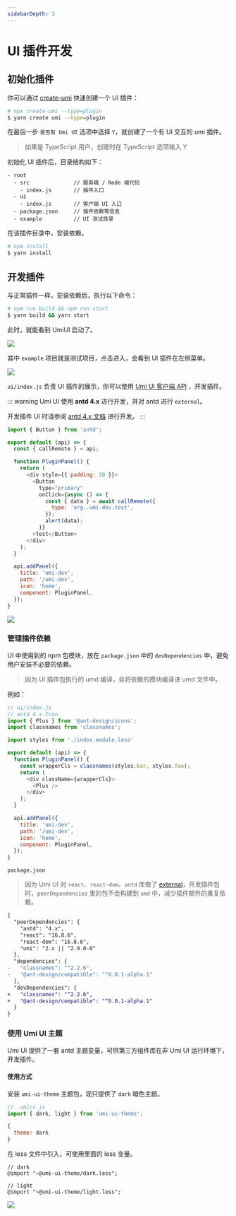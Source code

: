 ```yaml
---
sidebarDepth: 3
---
```


# UI 插件开发

<Badge text="2.9.0+ 中支持"/>

## 初始化插件

你可以通过 [create-umi](https://github.com/umijs/create-umi) 快速创建一个 UI 插件：

```bash
# npx create-umi --type=plugin
$ yarn create umi --type=plugin
```

在最后一步 `是否有 Umi UI` 选项中选择 `Y`，就创建了一个有 UI 交互的 umi 插件。

> 如果是 TypeScript 用户，创建时在 TypeScript 选项输入 Y

初始化 UI 插件后，目录结构如下：

```
- root
  - src              // 服务端 / Node 端代码
    - index.js       // 插件入口
  - ui
    - index.js       // 客户端 UI 入口
  - package.json     // 插件依赖等信息
  - example          // UI 测试目录
```

在该插件目录中，安装依赖。

```bash
# npm install
$ yarn install
```

## 开发插件

与正常插件一样，安装依赖后，执行以下命令：

```bash
# npm run build && npm run start
$ yarn build && yarn start
```

此时，就能看到 UmiUI 启动了。

![](https://gw.alipayobjects.com/zos/antfincdn/O5Hjz1o4n8/c8cd6adb-9678-433c-b809-8be8b6f5ea6e.png)

其中 `example` 项目就是测试项目，点击进入，会看到 UI 插件在左侧菜单。

![](https://gw.alipayobjects.com/zos/antfincdn/JAgV0HTUZn/702548da-6a1b-404c-bac6-3dd321dfc2b0.png)

`ui/index.js` 负责 UI 插件的展示，你可以使用 [Umi UI 客户端 API](https://umijs.org/plugin/umi-ui.html#%E5%AE%A2%E6%88%B7%E7%AB%AF%E6%8E%A5%E5%8F%A3) ，开发插件。

::: warning
Umi UI 使用 **antd 4.x** 进行开发，并对 antd 进行 `external`。

开发插件 UI 时请参阅 [antd 4.x 文档](https://4-0-prepare--ant-design.netlify.com/components/form-cn/) 进行开发。
:::

```js
import { Button } from 'antd';

export default (api) => {
  const { callRemote } = api;

  function PluginPanel() {
    return (
      <div style={{ padding: 20 }}>
        <Button
          type="primary"
          onClick={async () => {
            const { data } = await callRemote({
              type: 'org..umi-dev.test',
            });
            alert(data);
          }}
        >Test</Button>
      </div>
    );
  }

  api.addPanel({
    title: 'umi-dev',
    path: '/umi-dev',
    icon: 'home',
    component: PluginPanel,
  });
}
```

![](https://gw.alipayobjects.com/zos/antfincdn/tos3ooP0Dy/e985c7e0-09b7-49e1-965c-d2032a4783c5.png)

### 管理插件依赖
UI 中使用到的 npm 包模块，放在 `package.json` 中的 `devDependencies` 中，避免用户安装不必要的依赖。

> 因为 UI 插件包执行的 umd 编译，会将依赖的模块编译进 umd 文件中。

例如：

```js
// ui/index.js
// antd 4.x Icon
import { Plus } from '@ant-design/icons';
import classnames from 'classnames';

import styles from './index.module.less'

export default (api) => {
  function PluginPanel() {
    const wrapperCls = classnames(styles.bar, styles.foo);
    return (
      <div className={wrapperCls}>
        <Plus />
      </div>
    );
  }

  api.addPanel({
    title: 'umi-dev',
    path: '/umi-dev',
    icon: 'home',
    component: PluginPanel,
  });
}
```

`package.json`

> 因为 Umi UI 对 `react`、`react-dom`、`antd` 库做了 [external](https://webpack.js.org/configuration/externals/)，开发插件包时，`peerDependencies` 里的包不会构建到 `umd` 中，减少插件额外的重复依赖。

```diff
{
  "peerDependencies": {
    "antd": "4.x",
    "react": "16.8.6",
    "react-dom": "16.8.6",
    "umi": "2.x || ^2.9.0-0"
  },
  "dependencies": {
-   "classnames": "^2.2.6",
-   "@ant-design/compatible": "^0.0.1-alpha.1"
  },
  "devDependencies": {
+   "classnames": "^2.2.6",
+   "@ant-design/compatible": "^0.0.1-alpha.1"
  }
}
```

### 使用 Umi UI 主题

Umi UI 提供了一套 antd 主题变量，可供第三方组件库在非 Umi UI 运行环境下，开发插件。

#### 使用方式

安装 `umi-ui-theme` 主题包，现只提供了 `dark` 暗色主题。

```js
// .umirc.js
import { dark, light } from 'umi-ui-theme';

{
  theme: dark
}
```

在 less 文件中引入，可使用里面的 less 变量。

```less
// dark
@import "~@umi-ui-theme/dark.less";

// light
@import "~@umi-ui-theme/light.less";
```


![](https://gw.alipayobjects.com/zos/antfincdn/z6VWQcplHx/9c78b96e-5ca9-407c-83d7-2caf5801c7ea.png)
